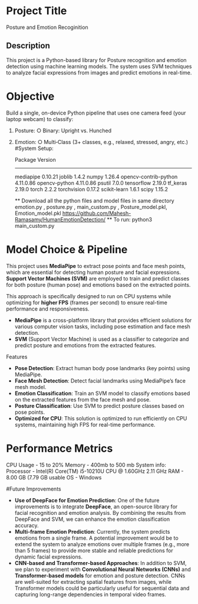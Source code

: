 # Project Title
Posture and Emotion Recoginition 
## Description
This project is a Python-based library for Posture recognition and emotion detection using machine learning models. 
The system uses SVM techniques to analyze facial expressions from images and predict emotions in real-time.
# Objective
Build a single, on-device Python pipeline that uses one camera feed (your laptop webcam) to classify:
1. Posture:
○ Binary: Upright vs. Hunched
2. Emotion:
○ Multi‐Class (3+ classes, e.g., relaxed, stressed, angry, etc.)
#System Setup:

	Package                 Version
	----------------------- -----------
	mediapipe               0.10.21
	joblib                  1.4.2
	numpy                   1.26.4
	opencv-contrib-python   4.11.0.86
	opencv-python           4.11.0.86
	psutil                  7.0.0
	tensorflow              2.19.0
	tf_keras                2.19.0
	torch                   2.2.2
	torchvision             0.17.2
	scikit-learn            1.6.1
	scipy                   1.15.2

	** Download all the python files and model files in same directory
		emotion.py , posture.py , main_custom.py , Posture_model.pkl, Emotion_model.pkl
  	https://github.com/Mahesh-Ramasamy/HumanEmotionDetection/
	** To run:
		python3 main_custom.py

# Model Choice & Pipeline
This project uses **MediaPipe** to extract pose points and face mesh points, which are essential for detecting human posture and facial expressions. **Support Vector Machines (SVM)** are employed to train and predict classes for both posture (human pose) and emotions based on the extracted points. 

This approach is specifically designed to run on CPU systems while optimizing for **higher FPS** (frames per second) to ensure real-time performance and responsiveness.

- **MediaPipe** is a cross-platform library that provides efficient solutions for various computer vision tasks, including pose estimation and face mesh detection.
- **SVM** (Support Vector Machine) is used as a classifier to categorize and predict posture and emotions from the extracted features.

Features
- **Pose Detection**: Extract human body pose landmarks (key points) using MediaPipe.
- **Face Mesh Detection**: Detect facial landmarks using MediaPipe’s face mesh model.
- **Emotion Classification**: Train an SVM model to classify emotions based on the extracted features from the face mesh and pose.
- **Posture Classification**: Use SVM to predict posture classes based on pose points.
- **Optimized for CPU**: This solution is optimized to run efficiently on CPU systems, maintaining high FPS for real-time performance.

# Performance Metrics
CPU Usage - 15 to 20%
Memory - 400mb to 500 mb
System info:
	Processor - Intel(R) Core(TM) i5-10210U CPU @ 1.60GHz   2.11 GHz
	RAM - 8.00 GB (7.79 GB usable
	OS - Windows 
	
#Future Improvements
- **Use of DeepFace for Emotion Prediction**: One of the future improvements is to integrate **DeepFace**, an open-source library for facial recognition and emotion analysis. By combining the results from DeepFace and SVM, we can enhance the emotion classification accuracy.
- **Multi-frame Emotion Prediction**: Currently, the system predicts emotions from a single frame. A potential improvement would be to extend the system to analyze emotions over multiple frames (e.g., more than 5 frames) to provide more stable and reliable predictions for dynamic facial expressions.
- **CNN-based and Transformer-based Approaches**: In addition to SVM, we plan to experiment with **Convolutional Neural Networks (CNNs)** and **Transformer-based models** for emotion and posture detection. CNNs are well-suited for extracting spatial features from images, while Transformer models could be particularly useful for sequential data and capturing long-range dependencies in temporal video frames.


